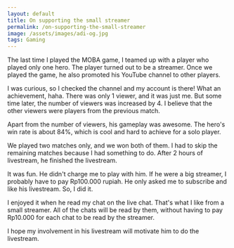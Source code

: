 ```yaml
---
layout: default
title: On supporting the small streamer
permalink: /on-supporting-the-small-streamer
image: /assets/images/adi-og.jpg
tags: Gaming
---
```


The last time I played the MOBA game, I teamed up with a player who played only one hero. The player turned out to be a streamer. Once we played the game, he also promoted his YouTube channel to other players.

I was curious, so I checked the channel and my account is there! What an achievement, haha. There was only 1 viewer, and it was just me. But some time later, the number of viewers was increased by 4. I believe that the other viewers were players from the previous match.

Apart from the number of viewers, his gameplay was awesome. The hero's win rate is about 84%, which is cool and hard to achieve for a solo player.

We played two matches only, and we won both of them. I had to skip the remaining matches because I had something to do. After 2 hours of livestream, he finished the livestream.

It was fun. He didn't charge me to play with him. If he were a big streamer, I probably have to pay Rp100.000 rupiah. He only asked me to subscribe and like his livestream. So, I did it.

I enjoyed it when he read my chat on the live chat. That's what I like from a small streamer. All of the chats will be read by them, without having to pay Rp10.000 for each chat to be read by the streamer.

I hope my involvement in his livestream will motivate him to do the livestream.
